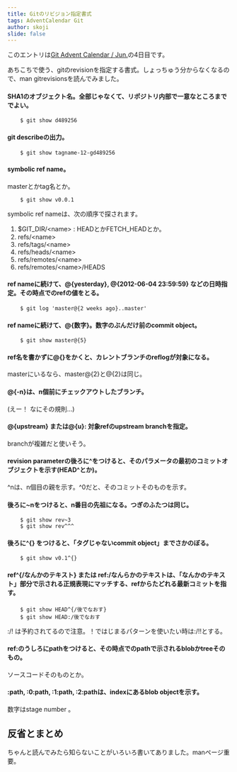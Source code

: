 ```yaml
---
title: Gitのリビジョン指定書式
tags: AdventCalendar Git
author: skoji
slide: false
---
```

このエントリは[Git Advent Calendar / Jun.](http://qiita.com/advent-calendar/git)の4日目です。

あちこちで使う、gitのrevisionを指定する書式。しょっちゅう分からなくなるので、man gitrevisionsを読んでみました。

#### SHA1のオブジェクト名。全部じゃなくて、リポジトリ内部で一意なところまででよい。

        $ git show d489256

#### git describeの出力。

        $ git show tagname-12-gd489256

#### symbolic ref name。
 masterとかtag名とか。

        $ git show v0.0.1

symbolic ref nameは、次の順序で探されます。

1. $GIT_DIR/\<name\> : HEADとかFETCH_HEADとか。
2. refs/\<name\>
3. refs/tags/\<name\>
4. refs/heads/\<name\>
5. refs/remotes/\<name\>
6. refs/remotes/\<name\>/HEADS


#### ref nameに続けて、@{yesterday}, @{2012-06-04 23:59:59} などの日時指定。その時点でのrefの値をとる。

        $ git log 'master@{2 weeks ago}..master'

#### ref nameに続けて、@{数字}。数字のぶんだけ前のcommit object。

        $ git show master@{5}

#### ref名を書かずに@{}をかくと、カレントブランチのreflogが対象になる。
masterにいるなら、master@{2}と@{2}は同じ。

#### @{-n}は、n個前にチェックアウトしたブランチ。
(えー！ なにその規則…)

#### @{upstream} または@{u}: 対象refのupstream branchを指定。
branchが複雑だと使いそう。

#### revision parameterの後ろに^をつけると、そのパラメータの最初のコミットオブジェクトを示す(HEAD^とか)。
^nは、n個目の親を示す。^0だと、そのコミットそのものを示す。

#### 後ろに~nをつけると、n番目の先祖になる。つぎのふたつは同じ。

        $ git show rev~3
        $ git show rev^^^

#### 後ろに^{} をつけると、「タグじゃないcommit object」までさかのぼる。

        $ git show v0.1^{} 

#### ref^{/なんかのテキスト} または ref:/なんらかのテキストは、「なんかのテキスト」部分で示される正規表現にマッチする、refからたどれる最新コミットを指す。

        $ git show HEAD^{/後でなおす} 
        $ git show HEAD:/後でなおす

:/! は予約されてるので注意。！ではじまるパターンを使いたい時は:/!!とする。

#### ref:のうしろにpathをつけると、その時点でのpathで示されるblobかtreeそのもの。
ソースコードそのものとか。

#### :path, :0:path, :1:path, :2:pathは、indexにあるblob objectを示す。
数字はstage number 。

## 反省とまとめ

ちゃんと読んでみたら知らないことがいろいろ書いてありました。manページ重要。
